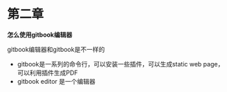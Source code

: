 # 第二章

**怎么使用gitbook编辑器**

gitbook编辑器和gitbook是不一样的
* gitbook是一系列的命令行，可以安装一些插件，可以生成static web page，可以利用插件生成PDF
* gitbook editor 是一个编辑器



